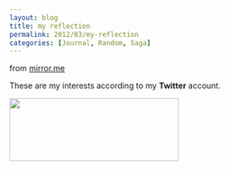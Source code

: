 ```yaml
---
layout: blog
title: my reflection
permalink: 2012/03/my-reflection
categories: [Journal, Random, Saga]
---
```


from <a href="http://mirror.me/189e6495">mirror.me</a>

These are my interests according to my <strong>Twitter</strong> account.

<a href="http://blog.kristeraxel.com/wp-content/uploads/2012/03/reflection.png"><img src="http://blog.kristeraxel.com/wp-content/uploads/2012/03/reflection-300x112.png" alt="" title="reflection" width="300" height="112" class="aligncenter size-medium wp-image-1708" /></a>
